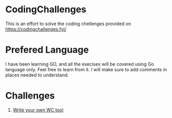 # CodingChallenges
This is an effort to solve the coding chellenges provided on https://codingchallenges.fyi/

# Prefered Language
I have been learning GO, and all the execises will be covered using Go language only. Feel free to learn from it. I will make sure to add comments in places needed to understand.

# Challenges
1. [Write your own WC tool](https://codingchallenges.fyi/challenges/challenge-wc)
